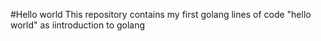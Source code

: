 #Hello world
This repository contains my first golang lines of code "hello world" as iintroduction to golang
